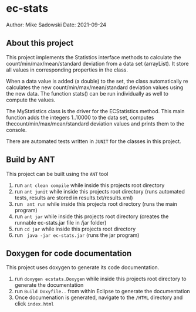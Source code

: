 # ec-stats
Author: Mike Sadowski
Date: 2021-09-24

## About this project

This project implements the Statistics interface methods to calculate the count/min/max/mean/standard deviation from a data set (arrayList). It store all values in corresponding properties in the class.

When a data value is added (a double) to the set, the class automatically re calculates the new count/min/max/mean/standard deviation values using the new data. The function stats() can be run individually as well to compute the values.

The MyStatistics class is the driver for the ECStatistics method. This main function adds the integers 1..10000 to the data set, computes thecount/min/max/mean/standard deviation values and prints them to the console.

There are automated tests written in `JUNIT` for the classes in this project.

## Build by ANT

This project can be built using the `ANT` tool

1. run `ant clean compile` while inside this projects root directory
2. run `ant junit` while inside this projects root directory (runs automated tests, results are stored in results.txt/results.xml)
3. run ` ant run` while inside this projects root directory (runs the main program)
4. run `ant jar` while inside this projects root directory (creates the runnable ec-stats.jar file in /jar folder)
5. run `cd jar` while inside this projects root directory
6. run ` java -jar ec-stats.jar` (runs the jar program)

## Doxygen for code documentation

This project uses doxygen to generate its code documentation.

1. run `doxygen ecstats.Doxygen` while inside this projects root directory to generate the documentation
2. run `Build Doxyfile..` from within Eclipse to generate the documentation
3. Once documenation is generated, navigate to the `/HTML` directory and click `index.html`